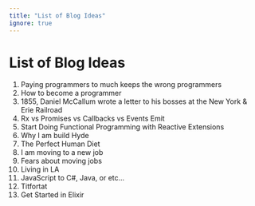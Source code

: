```yaml
---
title: "List of Blog Ideas"
ignore: true
---
```


# List of Blog Ideas

1. Paying programmers to much keeps the wrong programmers
1. How to become a programmer
1. 1855, Daniel McCallum wrote a letter to his bosses at the New York & Erie Railroad
1. Rx vs Promises vs Callbacks vs Events Emit
1. Start Doing Functional Programming with Reactive Extensions
1. Why I am build Hyde
1. The Perfect Human Diet
1. I am moving to a new job
1. Fears about moving jobs
1. Living in LA
1. JavaScript to C#, Java, or etc...
1. Titfortat
1. Get Started in Elixir
